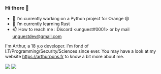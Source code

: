 ### Hi there 👋

- 🔭 I’m currently working on a Python project for Orange :smile:
- 🌱 I’m currently learning Rust
- 📫 How to reach me : Discord <unguest#0001> or by mail <unguestdev@gmail.com>

I'm Arthur, a 18 y.o developer. I'm fond of I.T/Programming/Security/Sciences since ever. You may have a look at my website <https://arthurpons.fr> to know a bit more about me.

<img align="center" src="https://github-readme-stats.vercel.app/api?username=unguest&custom_title=unguest%20contributions%20:&show_icons=true&title_color=bbbbbb&text_color=dddddd&icon_color=990000&bg_color=111111" />

<img align="center" src="https://github-readme-stats.vercel.app/api/top-langs/?username=unguest&langs_count=6&title_color=bbbbbb&text_color=dddddd&icon_color=990000&layout=compact&bg_color=111111" />

<!--
**unguest/unguest** is a ✨ _special_ ✨ repository because its `README.md` (this file) appears on your GitHub profile.

Here are some ideas to get you started:

- 🔭 I’m currently working on ...
- 🌱 I’m currently learning ...
- 👯 I’m looking to collaborate on ...
- 🤔 I’m looking for help with ...
- 💬 Ask me about ...
- 📫 How to reach me: ...
- 😄 Pronouns: ...
- ⚡ Fun fact: ...
-->
